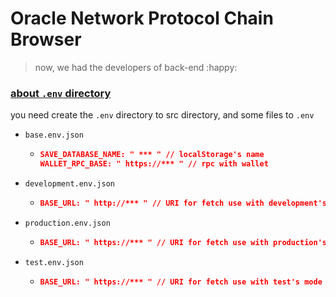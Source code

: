 # Oracle Network Protocol Chain Browser

> now, we had the developers of back-end :happy:

### [about `.env` directory](#env-directory)<div id="env-directory"></div>

you need create the `.env` directory to src directory, and some files to `.env`
- `base.env.json`
  - ```json
    SAVE_DATABASE_NAME: " *** " // localStorage's name
    WALLET_RPC_BASE: " https://*** " // rpc with wallet
    ```
  
- `development.env.json`
  - ```json
    BASE_URL: " http://*** " // URI for fetch use with development's mode
    ```
- `production.env.json`
  - ```json
    BASE_URL: " https://*** " // URI for fetch use with production's mode
    ```
- `test.env.json`
  - ```json
    BASE_URL: " https://*** " // URI for fetch use with test's mode
    ```

